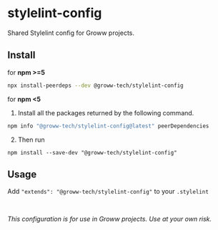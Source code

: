 # stylelint-config

Shared Stylelint config for Groww projects.
## Install
for **npm >=5**

```sh
npx install-peerdeps --dev @groww-tech/stylelint-config
```

for **npm <5**

1. Install all the packages returned by the following command.

```sh
npm info "@groww-tech/stylelint-config@latest" peerDependencies
```

2. Then run 

```npm install --save-dev "@groww-tech/stylelint-config"```
## Usage
Add `"extends": "@groww-tech/stylelint-config"` to your `.stylelint`


<br/>

*This configuration is for use in Groww projects. Use at your own risk.*
